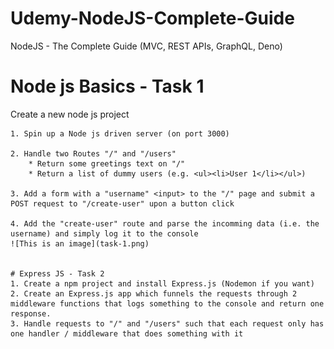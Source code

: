 # Udemy-NodeJS-Complete-Guide
NodeJS - The Complete Guide (MVC, REST APIs, GraphQL, Deno)
# Node js Basics - Task 1
Create a new node js project 

    1. Spin up a Node js driven server (on port 3000)

    2. Handle two Routes "/" and "/users"
        * Return some greetings text on "/"
        * Return a list of dummy users (e.g. <ul><li>User 1</li></ul>)

    3. Add a form with a "username" <input> to the "/" page and submit a POST request to "/create-user" upon a button click

    4. Add the "create-user" route and parse the incomming data (i.e. the username) and simply log it to the console
    ![This is an image](task-1.png)


    # Express JS - Task 2
    1. Create a npm project and install Express.js (Nodemon if you want)
    2. Create an Express.js app which funnels the requests through 2 middleware functions that logs something to the console and return one response.
    3. Handle requests to "/" and "/users" such that each request only has one handler / middleware that does something with it 
